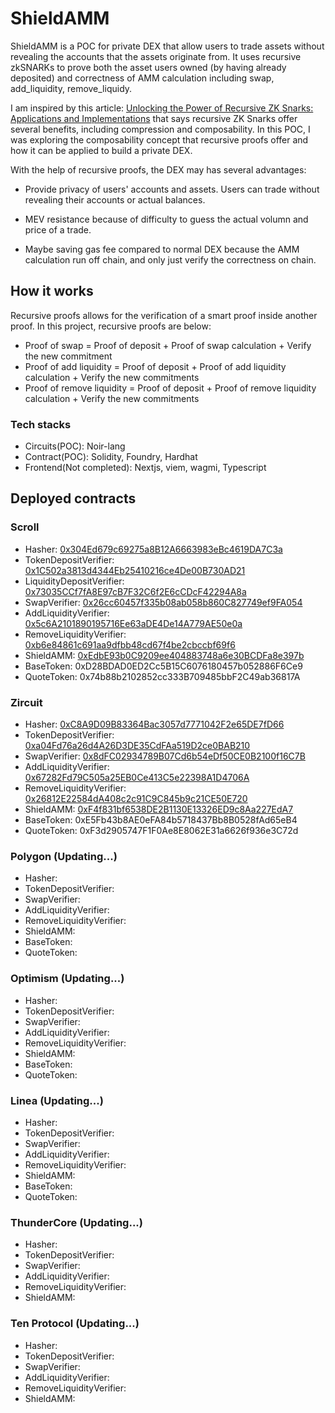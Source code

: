 # ShieldAMM

ShieldAMM is a POC for private DEX that allow users to trade assets without revealing the accounts that the assets originate from. It uses recursive zkSNARKs to prove both the asset users owned (by having already deposited) and correctness of AMM calculation including swap, add_liquidity, remove_liquidy.

I am inspired by this article: [Unlocking the Power of Recursive ZK Snarks: Applications and Implementations](https://medium.com/@denniswon/unlocking-the-power-of-recursive-zk-snarks-applications-and-implementations-83666a22b54a) that says recursive ZK Snarks offer several benefits, including compression and composability. In this POC, I was exploring the composability concept that recursive proofs offer and how it can be applied to build a private DEX.

With the help of recursive proofs, the DEX may has several advantages:

- Provide privacy of users' accounts and assets. Users can trade without revealing their accounts or actual balances.

- MEV resistance because of difficulty to guess the actual volumn and price of a trade.

- Maybe saving gas fee compared to normal DEX because the AMM calculation run off chain, and only just verify the correctness on chain.


## How it works
Recursive proofs allows for the verification of a smart proof inside another proof. In this project, recursive proofs are below:

- Proof of swap = Proof of deposit + Proof of swap calculation + Verify the new commitment
- Proof of add liquidity = Proof of deposit + Proof of add liquidity calculation + Verify the new commitments
- Proof of remove liquidity = Proof of deposit + Proof of remove liquidity calculation + Verify the new commitments

### Tech stacks

- Circuits(POC): Noir-lang
- Contract(POC): Solidity, Foundry, Hardhat
- Frontend(Not completed): Nextjs, viem, wagmi, Typescript

## Deployed contracts

### Scroll
- Hasher: [0x304Ed679c69275a8B12A6663983eBc4619DA7C3a]()
- TokenDepositVerifier: [0x1C502a3813d4344Eb25410216ce4De00B730AD21](https://sepolia.scrollscan.com/address/0x1c502a3813d4344eb25410216ce4de00b730ad21#code)
- LiquidityDepositVerifier: [0x73035CCf7fA8E97cB7F32C6f2E6cCDcF42294A8a](https://sepolia.scrollscan.com/address/0x73035ccf7fa8e97cb7f32c6f2e6ccdcf42294a8a#code)
- SwapVerifier: [0x26cc60457f335b08ab058b860C827749ef9FA054](https://sepolia.scrollscan.com/address/0x26cc60457f335b08ab058b860c827749ef9fa054#code)
- AddLiquidityVerifier: [0x5c6A2101890195716Ee63aDE4De14A779AE50e0a](https://sepolia.scrollscan.com/address/0x5c6a2101890195716ee63ade4de14a779ae50e0a#code)
- RemoveLiquidityVerifier: [0xb6e84861c691aa9dfbb48cd67f4be2cbccbf69f6](https://sepolia.scrollscan.com/address/0xb6e84861c691aa9dfbb48cd67f4be2cbccbf69f6#code)
- ShieldAMM: [0xEdbE93b0C9209ee404883748a6e30BCDFa8e397b](https://sepolia.scrollscan.com/address/0xedbe93b0c9209ee404883748a6e30bcdfa8e397b#code)
- BaseToken: 0xD28BDAD0ED2Cc5B15C6076180457b052886F6Ce9
- QuoteToken: 0x74b88b2102852cc333B709485bbF2C49ab36817A

### Zircuit
- Hasher: [0xC8A9D09B83364Bac3057d7771042F2e65DE7fD66]()
- TokenDepositVerifier: [0xa04Fd76a26d4A26D3DE35CdFAa519D2ce0BAB210]()
- SwapVerifier: [0x8dFC02934789B07Cd6b54eDf50CE0B2100f16C7B]()
- AddLiquidityVerifier: [0x67282Fd79C505a25EB0Ce413C5e22398A1D4706A]()
- RemoveLiquidityVerifier: [0x26812E22584dA408c2c91C9C845b9c21CE50E720]()
- ShieldAMM: [0xF4f831bf6538DE2B1130E13326ED9c8Aa227EdA7]()
- BaseToken: 0xE5Fb43b8AE0eFA84b5718437Bb8B0528fAd65eB4
- QuoteToken: 0xF3d2905747F1F0Ae8E8062E31a6626f936e3C72d

### Polygon (Updating...)
- Hasher: []()
- TokenDepositVerifier: []()
- SwapVerifier: []()
- AddLiquidityVerifier: []()
- RemoveLiquidityVerifier: []()
- ShieldAMM: []()
- BaseToken: 
- QuoteToken: 

### Optimism (Updating...)
- Hasher: []()
- TokenDepositVerifier: []()
- SwapVerifier: []()
- AddLiquidityVerifier: []()
- RemoveLiquidityVerifier: []()
- ShieldAMM: []()
- BaseToken: 
- QuoteToken: 

### Linea (Updating...)
- Hasher: []()
- TokenDepositVerifier: []()
- SwapVerifier: []()
- AddLiquidityVerifier: []()
- RemoveLiquidityVerifier: []()
- ShieldAMM: []()
- BaseToken: 
- QuoteToken: 

### ThunderCore (Updating...)
- Hasher: []()
- TokenDepositVerifier: []()
- SwapVerifier: []()
- AddLiquidityVerifier: []()
- RemoveLiquidityVerifier: []()
- ShieldAMM: []()

### Ten Protocol (Updating...)
- Hasher: []()
- TokenDepositVerifier: []()
- SwapVerifier: []()
- AddLiquidityVerifier: []()
- RemoveLiquidityVerifier: []()
- ShieldAMM: []()
